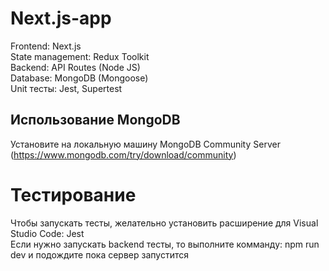 # Next.js-app

Frontend: Next.js  
State management: Redux Toolkit     
Backend: API Routes (Node JS)  
Database: MongoDB (Mongoose)   
Unit тесты: Jest, Supertest  

## Использование MongoDB

Установите на локальную машину MongoDB Community Server (https://www.mongodb.com/try/download/community)

# Тестирование

Чтобы запускать тесты, желательно установить расширение для Visual Studio Code: Jest   
Если нужно запускать backend тесты, то выполните комманду: npm run dev и подождите пока сервер запустится
